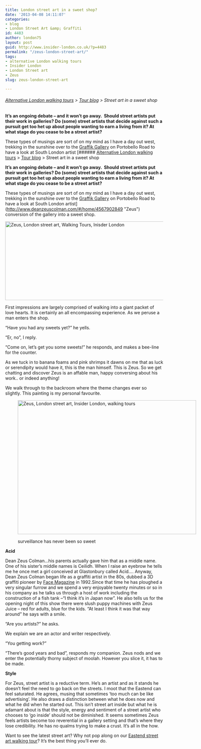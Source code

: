 ```yaml
---
title: London street art in a sweet shop?
date: '2013-04-08 14:11:07'
categories:
- blog
- London Street Art &amp; Graffiti
id: 4483
author: london75
layout: post
guid: http://www.insider-london.co.uk/?p=4483
permalink: "/zeus-london-street-art/"
tags:
- alternative London walking tours
- Insider London
- London Street art
- Zeus
slug: zeus-london-street-art

---
```

###### [Alternative London walking tours](http://www.insider-london.co.uk/ "Alternative London walking tours") > [Tour blog](http://www.insider-london.co.uk/blog/ "Insider London walking tour blog") > Street art in a sweet shop

**It’s an ongoing debate – and it won’t go away.  Should street artists put their work in galleries? Do (some) street artists that decide against such a pursuit get too het up about people wanting to earn a living from it? At what stage do you cease to be a street artist?**

These types of musings are sort of on my mind as I have a day out west, trekking in the sunshine over to the [Graffik Gallery](http://www.graffikgallery.com/ "Graffik Gallery") on Portobello Road to have a look at South London artist [###### [Alternative London walking tours](http://www.insider-london.co.uk/ "Alternative London walking tours") > [Tour blog](http://www.insider-london.co.uk/blog/ "Insider London walking tour blog") > Street art in a sweet shop

**It’s an ongoing debate – and it won’t go away.  Should street artists put their work in galleries? Do (some) street artists that decide against such a pursuit get too het up about people wanting to earn a living from it? At what stage do you cease to be a street artist?**

These types of musings are sort of on my mind as I have a day out west, trekking in the sunshine over to the [Graffik Gallery](http://www.graffikgallery.com/ "Graffik Gallery") on Portobello Road to have a look at South London artist](http://www.deanzeuscolman.com/#/home/4567902849 "Zeus") conversion of the gallery into a sweet shop.

<a href="http://www.insider-london.co.uk/blog/2013/04/08/zeus-london-street-art/zeus/" rel="attachment wp-att-4488"><img class="alignnone size-full wp-image-4488" alt="Zeus, London street art, Walking Tours, Inisder London" src="http://www.insider-london.co.uk/wp-content/uploads/2013/02/Zeus.png" width="569" height="251" /></a>

First impressions are largely comprised of walking into a giant packet of love hearts. It is certainly an all encompassing experience. As we peruse a man enters the shop.

“Have you had any sweets yet?” he yells.

“Er, no”, I reply.

“Come on, let’s get you some sweets!” he responds, and makes a bee-line for the counter.

As we tuck in to banana foams and pink shrimps it dawns on me that as luck or serendipity would have it, this is the man himself. This is Zeus. So we get chatting and discover Zeus is an affable man, happy conversing about his work.. or indeed anything!

We walk through to the backroom where the theme changes ever so slightly. This painting is my personal favourite.<figure id="attachment_4493" style="width: 569px" class="wp-caption alignnone">

<a href="http://www.insider-london.co.uk/blog/2013/04/08/zeus-london-street-art/mirror/" rel="attachment wp-att-4493"><img class="size-full wp-image-4493" alt="Zeus, London street art, Insider London, walking tours" src="http://www.insider-london.co.uk/wp-content/uploads/2013/02/Mirror.jpg" width="569" height="427" /></a><figcaption class="wp-caption-text">surveillance has never been so sweet</figcaption></figure> 

**Acid**

Dean Zeus Colman&#8230;his parents actually gave him that as a middle name. One of his sister’s middle names is Ceilidh. When I raise an eyebrow he tells me he once met a girl conceived at Glastonbury called Acid&#8230;. Anyway, Dean Zeus Colman began life as a graffiti artist in the 80s, dubbed a 3D graffiti pioneer by [Face Magazine](http://thefacearchive.tumblr.com/ "Face") in 1992.Since that time he has ploughed a very singular furrow and we spend a very enjoyable twenty minutes or so in his company as he talks us through a host of work including the construction of a fish tank –“I think it’s in Japan now”. He also tells us for the opening night of this show there were slush puppy machines with Zeus Juice – red for adults, blue for the kids. “At least I think it was that way around” he says with a smile.

&#8220;Are you artists?&#8221; he asks.

We explain we are an actor and writer respectively.

&#8220;You getting work?&#8221;

&#8220;There’s good years and bad&#8221;, responds my companion. Zeus nods and we enter the potentially thorny subject of moolah. However you slice it, it has to be made.

**Style**

For Zeus, street artist is a reductive term. He’s an artist and as it stands he doesn’t feel the need to go back on the streets. I moot that the Eastend can feel saturated. He agrees, musing that sometimes ‘too much can be like advertising’. He also draws a distinction between what he does now and what he did when he started out. This isn’t street art inside but what he is adamant about is that the style, energy and sentiment of a street artist who chooses to ‘go inside’ should not be diminished. It seems sometimes Zeus feels artists become too reverential in a gallery setting and that’s where they lose credibility. He has no qualms trying to make a crust. It’s all in the how.

Want to see the latest street art? Why not pop along on our [Eastend street art walking tour](http://www.insider-london.co.uk/london-graffiti-artists-walking-tours/ "street art walking tour")? It&#8217;s the best thing you&#8217;ll ever do.